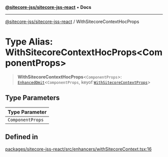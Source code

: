 [**@sitecore-jss/sitecore-jss-react**](../README.md) • **Docs**

***

[@sitecore-jss/sitecore-jss-react](../README.md) / WithSitecoreContextHocProps

# Type Alias: WithSitecoreContextHocProps\<ComponentProps\>

> **WithSitecoreContextHocProps**\<`ComponentProps`\>: [`EnhancedOmit`](EnhancedOmit.md)\<`ComponentProps`, keyof [`WithSitecoreContextProps`](../interfaces/WithSitecoreContextProps.md)\>

## Type Parameters

| Type Parameter |
| ------ |
| `ComponentProps` |

## Defined in

[packages/sitecore-jss-react/src/enhancers/withSitecoreContext.tsx:16](https://github.com/Sitecore/jss/blob/dee092415f12bcdad68eb71976eb7c8871273c91/packages/sitecore-jss-react/src/enhancers/withSitecoreContext.tsx#L16)
